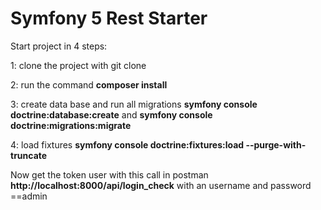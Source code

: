 # Symfony 5 Rest Starter

Start project in 4 steps:

1: clone the project with git clone 

2: run the command **composer install**

3: create data base and run all migrations **symfony console doctrine:database:create** and **symfony console doctrine:migrations:migrate**

4: load fixtures **symfony console doctrine:fixtures:load --purge-with-truncate**

Now get the token user with this call in postman **http://localhost:8000/api/login_check** with an username and password ==admin
